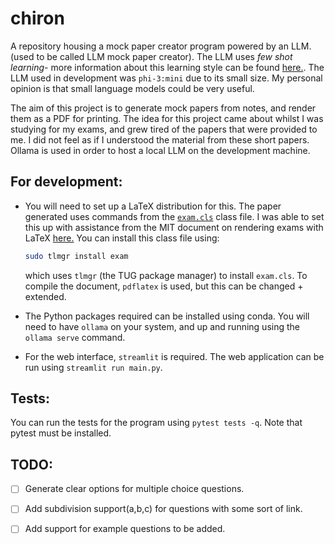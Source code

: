 # chiron
A repository housing a mock paper creator program powered by an LLM. (used to be called LLM mock paper creator). The LLM uses *few shot learning*- more information about this learning style can be found [here.](https://www.promptingguide.ai/techniques/fewshot). 
The LLM used in development was `phi-3:mini` due to its small size. My personal opinion is that small language models could be very useful. 

The aim of this project is to generate mock papers from notes, and render them as a PDF for printing. 
The idea for this project came about whilst I was studying for my exams, and grew tired of the papers that were provided to me. I did not feel as if I understood the material from these short papers. 
Ollama is used in order to host a local LLM on the development machine.



## For development:

- You will need to set up a LaTeX distribution for this. 
  The paper generated uses commands from the  [`exam.cls`](https://ctan.org/pkg/exam) class file. I was able to set this up with assistance from the MIT document on rendering exams with LaTeX [here.](https://math.mit.edu/~psh/exam/examdoc.pdf)
  You can install this class file using:
  ```sh 
  sudo tlmgr install exam
  ```
  which uses `tlmgr` (the TUG package manager) to install `exam.cls`. 
  To compile the document, `pdflatex` is used, but this can be changed + extended. 

- The Python packages required can be installed using conda. You will need to have `ollama` on your system, and up and running using the `ollama serve` command. 
- For the web interface, `streamlit` is required. The web application can be run using `streamlit run main.py`. 


## Tests:

You can run the tests for the program using `pytest tests -q`. Note that pytest must be installed.
## TODO: 

- [ ] Generate clear options for multiple choice questions. 

- [ ] Add subdivision support(a,b,c) for questions with some sort of link.

- [ ] Add support for example questions to be added.



